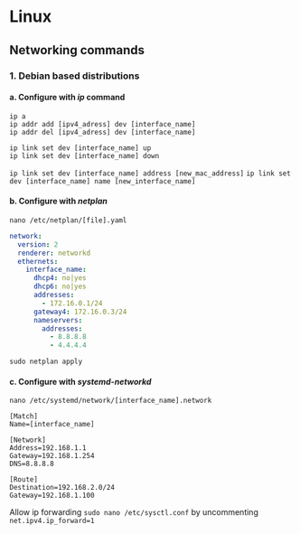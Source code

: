 # Linux

## Networking commands

### 1. Debian based distributions

#### a. Configure with _ip_ command

`ip a`  
`ip addr add [ipv4_adress] dev [interface_name]`  
`ip addr del [ipv4_adress] dev [interface_name]`

`ip link set dev [interface_name] up`  
`ip link set dev [interface_name] down`

`ip link set dev [interface_name] address [new_mac_address]`
`ip link set dev [interface_name] name [new_interface_name]`

#### b. Configure with _netplan_

`nano /etc/netplan/[file].yaml`

```yaml
network:
  version: 2
  renderer: networkd
  ethernets:
    interface_name:
      dhcp4: no|yes
      dhcp6: no|yes
      addresses:
        - 172.16.0.1/24
      gateway4: 172.16.0.3/24
      nameservers:
        addresses:
          - 8.8.8.8
          - 4.4.4.4
```

`sudo netplan apply`

#### c. Configure with _systemd-networkd_

`nano /etc/systemd/network/[interface_name].network`

```
[Match]
Name=[interface_name]

[Network]
Address=192.168.1.1
Gateway=192.168.1.254
DNS=8.8.8.8

[Route]
Destination=192.168.2.0/24
Gateway=192.168.1.100
```

Allow ip forwarding `sudo nano /etc/sysctl.conf` by uncommenting `net.ipv4.ip_forward=1`